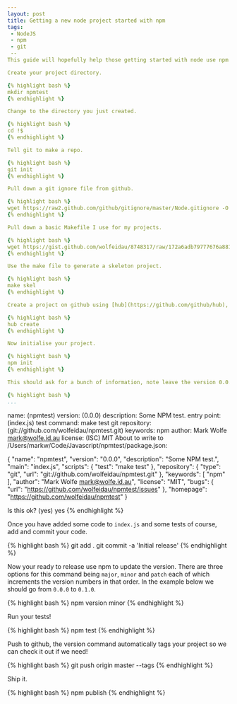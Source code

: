 ```yaml
---
layout: post
title: Getting a new node project started with npm
tags:
 - NodeJS
 - npm
 - git
 --
This guide will hopefully help those getting started with node use npm to kickstart their projects.

Create your project directory.

{% highlight bash %}
mkdir npmtest
{% endhighlight %}

Change to the directory you just created.

{% highlight bash %}
cd !$ 
{% endhighlight %}

Tell git to make a repo.

{% highlight bash %}
git init
{% endhighlight %}

Pull down a git ignore file from github.

{% highlight bash %}
wget https://raw2.github.com/github/gitignore/master/Node.gitignore -O .gitignore
{% endhighlight %}

Pull down a basic Makefile I use for my projects.

{% highlight bash %}
wget https://gist.github.com/wolfeidau/8748317/raw/172a6adb79777676a8815da5719ef659fb66a35b/Makefile
{% endhighlight %}

Use the make file to generate a skeleton project.

{% highlight bash %}
make skel
{% endhighlight %}

Create a project on github using [hub](https://github.com/github/hub), if your on osx you can install this with [homebrew](https://github.com/Homebrew/homebrew).

{% highlight bash %}
hub create
{% endhighlight %}

Now initialise your project.

{% highlight bash %}
npm init
{% endhighlight %}

This should ask for a bunch of information, note leave the version 0.0.0 we will change this later. For those interested this is driven by [init-package-json](https://github.com/npm/init-package-json).

{% highlight bash %}
...
```

name: (npmtest)
version: (0.0.0)
description: Some NPM test.
entry point: (index.js)
test command: make test
git repository: (git://github.com/wolfeidau/npmtest.git)
keywords: npm
author: Mark Wolfe <mark@wolfe.id.au>
license: (ISC) MIT
About to write to /Users/markw/Code/Javascript/npmtest/package.json:

{
  "name": "npmtest",
  "version": "0.0.0",
  "description": "Some NPM test.",
  "main": "index.js",
  "scripts": {
    "test": "make test"
  },
  "repository": {
    "type": "git",
    "url": "git://github.com/wolfeidau/npmtest.git"
  },
  "keywords": [
    "npm"
  ],
  "author": "Mark Wolfe <mark@wolfe.id.au>",
  "license": "MIT",
  "bugs": {
    "url": "https://github.com/wolfeidau/npmtest/issues"
  },
  "homepage": "https://github.com/wolfeidau/npmtest"
}

Is this ok? (yes) yes
{% endhighlight %}

Once you have added some code to `index.js` and some tests of course, add and commit your code.

{% highlight bash %}
git add .
git commit -a 'Initial release'
{% endhighlight %}

Now your ready to release use npm to update the version. There are three options for this command being `major`, `minor` and `patch` each of which increments the version numbers in that order. In the example below we should go from `0.0.0` to `0.1.0`.

{% highlight bash %}
npm version minor
{% endhighlight %}

Run your tests!

{% highlight bash %}
npm test
{% endhighlight %}

Push to github, the version command automatically tags your project so we can check it out if we need!

{% highlight bash %}
git push origin master --tags
{% endhighlight %}

Ship it.

{% highlight bash %}
npm publish
{% endhighlight %}
